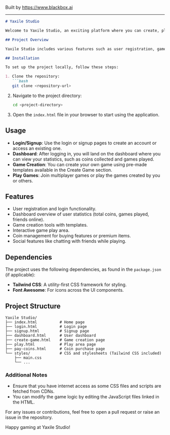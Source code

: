 
Built by https://www.blackbox.ai

---

```markdown
# Yaxile Studio

Welcome to Yaxile Studio, an exciting platform where you can create, play, and manage your own games. With a user-friendly interface designed with modern technologies, you can dive into gaming enjoyment or create your masterpiece with ease.

## Project Overview

Yaxile Studio includes various features such as user registration, game creation, game play, coin management, and a dashboard for an enriched gaming experience. The project is built using HTML, CSS (TailwindCSS), and JavaScript.

## Installation

To set up the project locally, follow these steps:

1. Clone the repository:
   ```bash
   git clone <repository-url>
   ```

2. Navigate to the project directory:
   ```bash
   cd <project-directory>
   ```

3. Open the `index.html` file in your browser to start using the application.

## Usage

- **Login/Signup**: Use the login or signup pages to create an account or access an existing one.
- **Dashboard**: After logging in, you will land on the dashboard where you can view your statistics, such as coins collected and games played.
- **Game Creation**: You can create your own game using pre-made templates available in the Create Game section.
- **Play Games**: Join multiplayer games or play the games created by you or others.

## Features

- User registration and login functionality.
- Dashboard overview of user statistics (total coins, games played, friends online).
- Game creation tools with templates.
- Interactive game play area.
- Coin management for buying features or premium items.
- Social features like chatting with friends while playing.

## Dependencies

The project uses the following dependencies, as found in the `package.json` (if applicable):

- **Tailwind CSS**: A utility-first CSS framework for styling.
- **Font Awesome**: For icons across the UI components.

## Project Structure

```
Yaxile Studio/
├── index.html          # Home page
├── login.html          # Login page
├── signup.html         # Signup page
├── dashboard.html      # User dashboard
├── create-game.html    # Game creation page
├── play.html           # Play area page
├── pay-coins.html      # Coin purchase page
└── styles/             # CSS and stylesheets (Tailwind CSS included)
    ├── main.css
    └── ...
```

### Additional Notes

- Ensure that you have internet access as some CSS files and scripts are fetched from CDNs.
- You can modify the game logic by editing the JavaScript files linked in the HTML.

For any issues or contributions, feel free to open a pull request or raise an issue in the repository.

Happy gaming at Yaxile Studio!
```